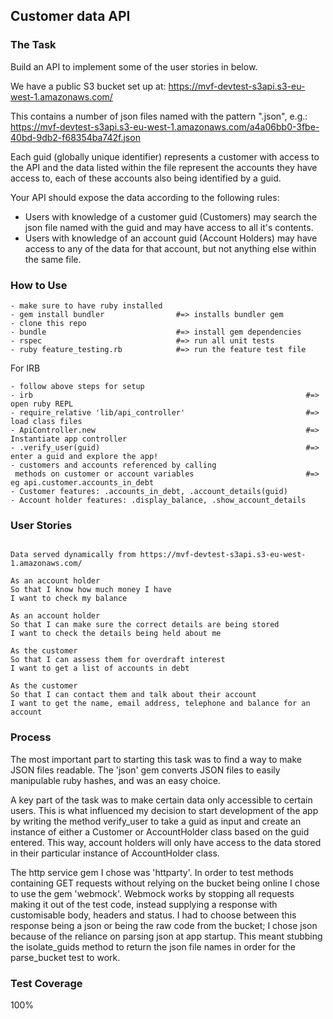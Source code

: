 ## Customer data API

### The Task

Build an API to implement some of the user stories in below.

We have a public S3 bucket set up at: https://mvf-devtest-s3api.s3-eu-west-1.amazonaws.com/

This contains a number of json files named with the pattern "<guid>.json", e.g.: https://mvf-devtest-s3api.s3-eu-west-1.amazonaws.com/a4a06bb0-3fbe-40bd-9db2-f68354ba742f.json

Each guid (globally unique identifier) represents a customer with access to the API and the data listed within the file represent the accounts they have access to, each of these accounts also being identified by a guid.

Your API should expose the data according to the following rules:

- Users with knowledge of a customer guid (Customers) may search the json file named with the guid and may have access to all it's contents.
- Users with knowledge of an account guid (Account Holders) may have access to any of the data for that account, but not anything else within the same file.

### How to Use

```
- make sure to have ruby installed
- gem install bundler                #=> installs bundler gem
- clone this repo
- bundle                             #=> install gem dependencies
- rspec                              #=> run all unit tests
- ruby feature_testing.rb            #=> run the feature test file
```

For IRB

```
- follow above steps for setup
- irb                                                             #=> open ruby REPL
- require_relative 'lib/api_controller'                           #=> load class files
- ApiController.new                                               #=> Instantiate app controller
- .verify_user(guid)                                              #=> enter a guid and explore the app!
- customers and accounts referenced by calling
 methods on customer or account variables                         #=> eg api.customer.accounts_in_debt
- Customer features: .accounts_in_debt, .account_details(guid)
- Account holder features: .display_balance, .show_account_details
```

### User Stories
```

Data served dynamically from https://mvf-devtest-s3api.s3-eu-west-1.amazonaws.com/

As an account holder
So that I know how much money I have
I want to check my balance

As an account holder
So that I can make sure the correct details are being stored
I want to check the details being held about me

As the customer
So that I can assess them for overdraft interest
I want to get a list of accounts in debt

As the customer
So that I can contact them and talk about their account
I want to get the name, email address, telephone and balance for an account

```
### Process

The most important part to starting this task was to find a way to make JSON files readable. The 'json' gem converts JSON files to easily manipulable ruby hashes, and was an easy choice.

A key part of the task was to make certain data only accessible to certain users. This is what influenced my decision to start development of the app by writing the method verify_user to take a guid as input and create an instance of either a Customer or AccountHolder class based on the guid entered. This way, account holders will only have access to the data stored in their particular instance of AccountHolder class.

The http service gem I chose was 'httparty'. In order to test methods containing GET requests without relying on the bucket being online I chose to use the gem 'webmock'. Webmock works by stopping all requests making it out of the test code, instead supplying a response with customisable body, headers and status. I had to choose between this response being a json or being the raw code from the bucket; I chose json because of the reliance on parsing json at app startup. This meant stubbing the isolate_guids method to return the json file names in order for the parse_bucket test to work.

### Test Coverage

100%
